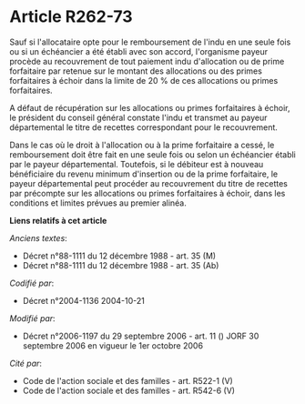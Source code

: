 # Article R262-73

Sauf si l'allocataire opte pour le remboursement de l'indu en une seule fois ou si un échéancier a été établi avec son
accord, l'organisme payeur procède au recouvrement de tout paiement indu d'allocation ou de prime forfaitaire par retenue sur
le montant des allocations ou des primes forfaitaires à échoir dans la limite de 20 % de ces allocations ou primes
forfaitaires.

A défaut de récupération sur les allocations ou primes forfaitaires à échoir, le président du conseil général constate l'indu
et transmet au payeur départemental le titre de recettes correspondant pour le recouvrement.

Dans le cas où le droit à l'allocation ou à la prime forfaitaire a cessé, le remboursement doit être fait en une seule fois
ou selon un échéancier établi par le payeur départemental. Toutefois, si le débiteur est à nouveau bénéficiaire du revenu
minimum d'insertion ou de la prime forfaitaire, le payeur départemental peut procéder au recouvrement du titre de recettes
par précompte sur les allocations ou primes forfaitaires à échoir, dans les conditions et limites prévues au premier alinéa.

**Liens relatifs à cet article**

_Anciens textes_:

  - Décret n°88-1111 du 12 décembre 1988 - art. 35 (M)
  - Décret n°88-1111 du 12 décembre 1988 - art. 35 (Ab)

_Codifié par_:

  - Décret n°2004-1136 2004-10-21

_Modifié par_:

  - Décret n°2006-1197 du 29 septembre 2006 - art. 11 () JORF 30 septembre 2006 en vigueur le 1er octobre 2006

_Cité par_:

  - Code de l'action sociale et des familles - art. R522-1 (V)
  - Code de l'action sociale et des familles - art. R542-6 (V)
